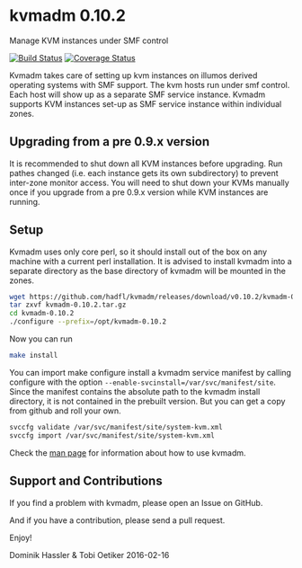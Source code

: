 kvmadm 0.10.2
============
Manage KVM instances under SMF control

[![Build Status](https://travis-ci.org/hadfl/kvmadm.svg?branch=master)](https://travis-ci.org/hadfl/kvmadm)
[![Coverage Status](https://img.shields.io/coveralls/hadfl/kvmadm.svg)](https://coveralls.io/r/hadfl/kvmadm?branch=master)

Kvmadm takes care of setting up kvm instances on illumos derived operating
systems with SMF support.  The kvm hosts run under smf control.  Each host
will show up as a separate SMF service instance. Kvmadm supports KVM instances
set-up as SMF service instance within individual zones.

Upgrading from a pre 0.9.x version
----------------------------------

It is recommended to shut down all KVM instances before upgrading. Run pathes changed (i.e. each
instance gets its own subdirectory) to prevent inter-zone monitor access. 
You will need to shut down your KVMs manually once if you upgrade from a pre 0.9.x version while KVM instances are running.

Setup
-----

Kvmadm uses only core perl, so it should install out of the box on any machine with a current perl installation.
It is advised to install kvmadm into a separate directory as the base directory of kvmadm will be mounted in the zones.

```sh
wget https://github.com/hadfl/kvmadm/releases/download/v0.10.2/kvmadm-0.10.2.tar.gz
tar zxvf kvmadm-0.10.2.tar.gz
cd kvmadm-0.10.2
./configure --prefix=/opt/kvmadm-0.10.2 
```

Now you can run

```sh
make install
```

You can import make configure install a kvmadm
service manifest by calling configure with the option
```--enable-svcinstall=/var/svc/manifest/site```. Since the manifest
contains the absolute path to the kvmadm install directory, it is not
contained in the prebuilt version. But you can get a copy from github and
roll your own.

```sh
svccfg validate /var/svc/manifest/site/system-kvm.xml
svccfg import /var/svc/manifest/site/system-kvm.xml
```

Check the [man page](doc/kvmadm.pod) for information about how to use kvmadm.

Support and Contributions
-------------------------
If you find a problem with kvmadm, please open an Issue on GitHub.

And if you have a contribution, please send a pull request.

Enjoy!

Dominik Hassler & Tobi Oetiker
2016-02-16
